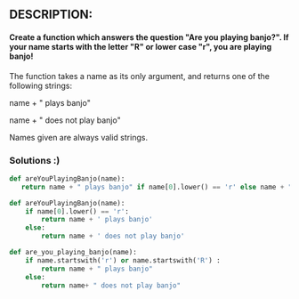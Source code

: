 ## DESCRIPTION:
#### Create a function which answers the question "Are you playing banjo?". If your name starts with the letter "R" or lower case "r", you are playing banjo!

The function takes a name as its only argument, and returns one of the following strings:

name + " plays banjo" 

name + " does not play banjo"

Names given are always valid strings.


### Solutions :)

```python
def areYouPlayingBanjo(name):
   return name + " plays banjo" if name[0].lower() == 'r' else name + " does not play banjo"
```
   
```python
def areYouPlayingBanjo(name):
    if name[0].lower() == 'r':
        return name + ' plays banjo'
    else:
        return name + ' does not play banjo'
```
        
```python
def are_you_playing_banjo(name):
    if name.startswith('r') or name.startswith('R') :
        return name + " plays banjo"
    else:
        return name+ " does not play banjo"
```
